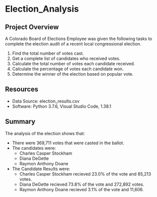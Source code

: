 # Election_Analysis

## Project Overview
A Colorado Board of Elections Employee was given the following tasks to complete the election audit of a recent local congressional election.

1. Find the total number of votes cast.
2. Get a complete list of candidates who received votes.
3. Calculate the total number of votes each candidate received.
4. Calculate the percentage of votes each candidate won.
5. Determine the winner of the election based on popular vote.

## Resources
- Data Source: election_results.csv
- Software: Python 3.7.6, Visual Studio Code, 1.38.1

## Summary
The analysis of the election shows that:
- There were 369,711 votes that were casted in the ballot.
- The candidates were:
    - Charles Casper Stockham
    - Diana DeGette
    - Raymon Anthony Doane
- The Candidate Results were:
    - Charles Casper Stockham recieved 23.0% of the vote and 85,213 votes.
    - Diana DeGette recieved 73.8% of the vote and 272,892 votes.
    - Raymon Anthony Doane recieved 3.1% of the vote and 11,606.
